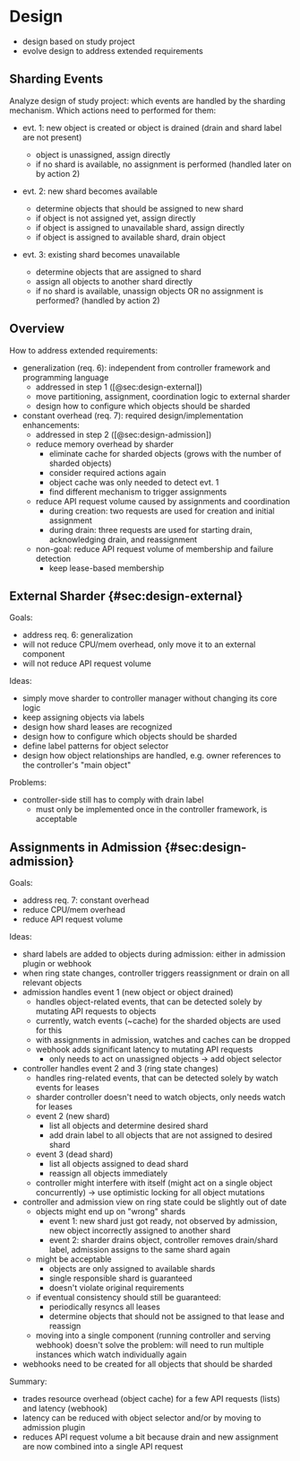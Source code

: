 # Design

- design based on study project
- evolve design to address extended requirements

## Sharding Events

Analyze design of study project: which events are handled by the sharding mechanism.
Which actions need to performed for them:

- evt. 1: new object is created or object is drained (drain and shard label are not present)
  - object is unassigned, assign directly
  - if no shard is available, no assignment is performed (handled later on by action 2)

- evt. 2: new shard becomes available
  - determine objects that should be assigned to new shard
  - if object is not assigned yet, assign directly
  - if object is assigned to unavailable shard, assign directly
  - if object is assigned to available shard, drain object

- evt. 3: existing shard becomes unavailable
  - determine objects that are assigned to shard
  - assign all objects to another shard directly
  - if no shard is available, unassign objects OR no assignment is performed? (handled by action 2)

## Overview

How to address extended requirements:

- generalization (req. 6): independent from controller framework and programming language
  - addressed in step 1 ([@sec:design-external])
  - move partitioning, assignment, coordination logic to external sharder
  - design how to configure which objects should be sharded
- constant overhead (req. 7): required design/implementation enhancements:
  - addressed in step 2 ([@sec:design-admission])
  - reduce memory overhead by sharder
    - eliminate cache for sharded objects (grows with the number of sharded objects)
    - consider required actions again
    - object cache was only needed to detect evt. 1
    - find different mechanism to trigger assignments
  - reduce API request volume caused by assignments and coordination
    - during creation: two requests are used for creation and initial assignment
    - during drain: three requests are used for starting drain, acknowledging drain, and reassignment
  - non-goal: reduce API request volume of membership and failure detection
    - keep lease-based membership

## External Sharder {#sec:design-external}

Goals:

- address req. 6: generalization
- will not reduce CPU/mem overhead, only move it to an external component
- will not reduce API request volume

Ideas:

- simply move sharder to controller manager without changing its core logic
- keep assigning objects via labels
- design how shard leases are recognized
- design how to configure which objects should be sharded
- define label patterns for object selector
- design how object relationships are handled, e.g. owner references to the controller's "main object"

Problems:

- controller-side still has to comply with drain label
  - must only be implemented once in the controller framework, is acceptable

## Assignments in Admission {#sec:design-admission}

Goals:

- address req. 7: constant overhead
- reduce CPU/mem overhead
- reduce API request volume

Ideas:

- shard labels are added to objects during admission: either in admission plugin or webhook
- when ring state changes, controller triggers reassignment or drain on all relevant objects
- admission handles event 1 (new object or object drained)
  - handles object-related events, that can be detected solely by mutating API requests to objects
  - currently, watch events (~cache) for the sharded objects are used for this
  - with assignments in admission, watches and caches can be dropped
  - webhook adds significant latency to mutating API requests
    - only needs to act on unassigned objects -> add object selector
- controller handles event 2 and 3 (ring state changes)
  - handles ring-related events, that can be detected solely by watch events for leases
  - sharder controller doesn't need to watch objects, only needs watch for leases
  - event 2 (new shard)
    - list all objects and determine desired shard
    - add drain label to all objects that are not assigned to desired shard
  - event 3 (dead shard)
    - list all objects assigned to dead shard
    - reassign all objects immediately
  - controller might interfere with itself (might act on a single object concurrently) -> use optimistic locking for all object mutations
- controller and admission view on ring state could be slightly out of date
  - objects might end up on "wrong" shards
    - event 1: new shard just got ready, not observed by admission, new object incorrectly assigned to another shard
    - event 2: sharder drains object, controller removes drain/shard label, admission assigns to the same shard again
  - might be acceptable
    - objects are only assigned to available shards
    - single responsible shard is guaranteed
    - doesn't violate original requirements
  - if eventual consistency should still be guaranteed:
    - periodically resyncs all leases
    - determine objects that should not be assigned to that lease and reassign
  - moving into a single component (running controller and serving webhook) doesn't solve the problem: will need to run multiple instances which watch individually again
- webhooks need to be created for all objects that should be sharded

Summary:

- trades resource overhead (object cache) for a few API requests (lists) and latency (webhook)
- latency can be reduced with object selector and/or by moving to admission plugin
- reduces API request volume a bit because drain and new assignment are now combined into a single API request

